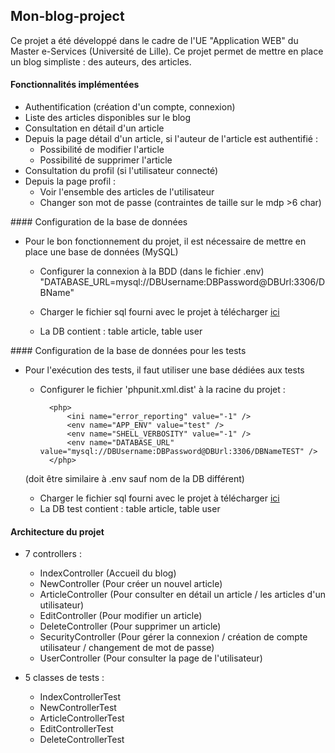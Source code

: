 ## Mon-blog-project

Ce projet a été développé dans le cadre de l'UE "Application WEB" du Master e-Services (Université de Lille).
Ce projet permet de mettre en place un blog simpliste : des auteurs, des articles.

#### Fonctionnalités implémentées
- Authentification (création d'un compte, connexion) 
- Liste des articles disponibles sur le blog
- Consultation en détail d'un article
- Depuis la page détail d'un article, si l'auteur de l'article est authentifié : 
	- Possibilité de modifier l'article
	- Possibilité de supprimer l'article
- Consultation du profil (si l'utilisateur connecté)
- Depuis la page profil :
	- Voir l'ensemble des articles de l'utilisateur
	- Changer son mot de passe (contraintes de taille sur le mdp >6 char)

#### Configuration de la base de données     

- Pour le bon fonctionnement du projet, il est nécessaire de mettre en place une base de données (MySQL)
    - Configurer la connexion à la BDD (dans le fichier .env)
      "DATABASE_URL=mysql://DBUsername:DBPassword@DBUrl:3306/DBName"
      
    - Charger le fichier sql fourni avec le projet à télécharger [ici](https://github.com/rOmAiin062/mon-blog-project/blob/master/mon-blog-project.sql)
    - La DB contient : table article, table user
    
    
#### Configuration de la base de données pour les tests
- Pour l'exécution des tests, il faut utiliser une base dédiées aux tests 
    - Configurer le fichier 'phpunit.xml.dist' à la racine du projet :
            
            <php>
                <ini name="error_reporting" value="-1" />
                <env name="APP_ENV" value="test" />
                <env name="SHELL_VERBOSITY" value="-1" />
        	    <env name="DATABASE_URL" value="mysql://DBUsername:DBPassword@DBUrl:3306/DBNameTEST" />
            </php>
    (doit être similaire à .env sauf nom de la DB différent)
    
    - Charger le fichier sql fourni avec le projet à télécharger [ici](https://github.com/rOmAiin062/mon-blog-project/blob/master/mon_blog_test.sql)
    - La DB test contient : table article, table user



#### Architecture du projet

- 7 controllers : 
	- IndexController (Accueil du blog)
	- NewController (Pour créer un nouvel article)
	- ArticleController (Pour consulter en détail un article / les articles d'un utilisateur)
	- EditController (Pour modifier un article)
	- DeleteController (Pour supprimer un article)
	- SecurityController (Pour gérer la connexion / création de compte utilisateur / changement de mot de passe)
	- UserController (Pour consulter la page de l'utilisateur)


- 5 classes de tests : 
	- IndexControllerTest
	- NewControllerTest
	- ArticleControllerTest
	- EditControllerTest
	- DeleteControllerTest
	


